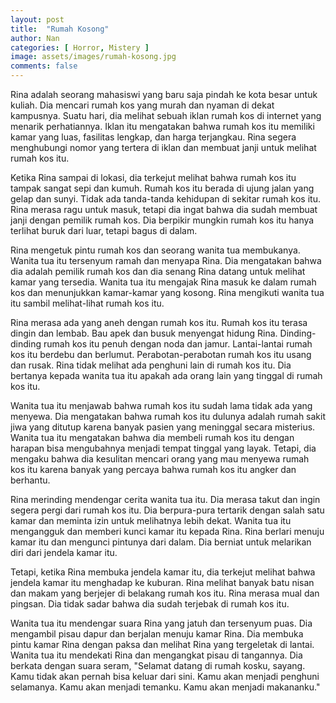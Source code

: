 ```yaml
---
layout: post
title:  "Rumah Kosong"
author: Nan
categories: [ Horror, Mistery ]
image: assets/images/rumah-kosong.jpg
comments: false
---
```

Rina adalah seorang mahasiswi yang baru saja pindah ke kota besar untuk kuliah. Dia mencari rumah kos yang murah dan nyaman di dekat kampusnya. Suatu hari, dia melihat sebuah iklan rumah kos di internet yang menarik perhatiannya. Iklan itu mengatakan bahwa rumah kos itu memiliki kamar yang luas, fasilitas lengkap, dan harga terjangkau. Rina segera menghubungi nomor yang tertera di iklan dan membuat janji untuk melihat rumah kos itu.

Ketika Rina sampai di lokasi, dia terkejut melihat bahwa rumah kos itu tampak sangat sepi dan kumuh. Rumah kos itu berada di ujung jalan yang gelap dan sunyi. Tidak ada tanda-tanda kehidupan di sekitar rumah kos itu. Rina merasa ragu untuk masuk, tetapi dia ingat bahwa dia sudah membuat janji dengan pemilik rumah kos. Dia berpikir mungkin rumah kos itu hanya terlihat buruk dari luar, tetapi bagus di dalam.

Rina mengetuk pintu rumah kos dan seorang wanita tua membukanya. Wanita tua itu tersenyum ramah dan menyapa Rina. Dia mengatakan bahwa dia adalah pemilik rumah kos dan dia senang Rina datang untuk melihat kamar yang tersedia. Wanita tua itu mengajak Rina masuk ke dalam rumah kos dan menunjukkan kamar-kamar yang kosong. Rina mengikuti wanita tua itu sambil melihat-lihat rumah kos itu.

Rina merasa ada yang aneh dengan rumah kos itu. Rumah kos itu terasa dingin dan lembab. Bau apek dan busuk menyengat hidung Rina. Dinding-dinding rumah kos itu penuh dengan noda dan jamur. Lantai-lantai rumah kos itu berdebu dan berlumut. Perabotan-perabotan rumah kos itu usang dan rusak. Rina tidak melihat ada penghuni lain di rumah kos itu. Dia bertanya kepada wanita tua itu apakah ada orang lain yang tinggal di rumah kos itu.

Wanita tua itu menjawab bahwa rumah kos itu sudah lama tidak ada yang menyewa. Dia mengatakan bahwa rumah kos itu dulunya adalah rumah sakit jiwa yang ditutup karena banyak pasien yang meninggal secara misterius. Wanita tua itu mengatakan bahwa dia membeli rumah kos itu dengan harapan bisa mengubahnya menjadi tempat tinggal yang layak. Tetapi, dia mengaku bahwa dia kesulitan mencari orang yang mau menyewa rumah kos itu karena banyak yang percaya bahwa rumah kos itu angker dan berhantu.

Rina merinding mendengar cerita wanita tua itu. Dia merasa takut dan ingin segera pergi dari rumah kos itu. Dia berpura-pura tertarik dengan salah satu kamar dan meminta izin untuk melihatnya lebih dekat. Wanita tua itu mengangguk dan memberi kunci kamar itu kepada Rina. Rina berlari menuju kamar itu dan mengunci pintunya dari dalam. Dia berniat untuk melarikan diri dari jendela kamar itu.

Tetapi, ketika Rina membuka jendela kamar itu, dia terkejut melihat bahwa jendela kamar itu menghadap ke kuburan. Rina melihat banyak batu nisan dan makam yang berjejer di belakang rumah kos itu. Rina merasa mual dan pingsan. Dia tidak sadar bahwa dia sudah terjebak di rumah kos itu.

Wanita tua itu mendengar suara Rina yang jatuh dan tersenyum puas. Dia mengambil pisau dapur dan berjalan menuju kamar Rina. Dia membuka pintu kamar Rina dengan paksa dan melihat Rina yang tergeletak di lantai. Wanita tua itu mendekati Rina dan mengangkat pisau di tangannya. Dia berkata dengan suara seram, "Selamat datang di rumah kosku, sayang. Kamu tidak akan pernah bisa keluar dari sini. Kamu akan menjadi penghuni selamanya. Kamu akan menjadi temanku. Kamu akan menjadi makananku."
